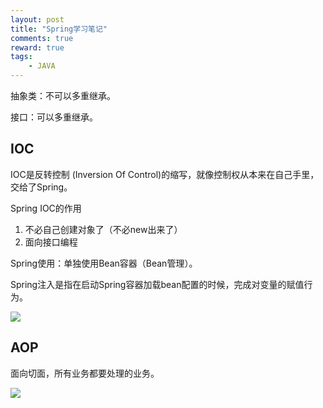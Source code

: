 ```yaml
---
layout: post
title: "Spring学习笔记"
comments: true
reward: true
tags: 
	- JAVA
---
```

抽象类：不可以多重继承。

接口：可以多重继承。

## IOC

IOC是反转控制 (Inversion Of Control)的缩写，就像控制权从本来在自己手里，交给了Spring。 

Spring IOC的作用

1. 不必自己创建对象了（不必new出来了）
2. 面向接口编程

Spring使用：单独使用Bean容器（Bean管理）。

Spring注入是指在启动Spring容器加载bean配置的时候，完成对变量的赋值行为。

![](http://ovuyz1070.bkt.clouddn.com/18-3-23/94560729.jpg)

## AOP

面向切面，所有业务都要处理的业务。

![](http://ovuyz1070.bkt.clouddn.com/18-3-23/29890993.jpg)




